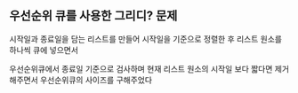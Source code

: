 ## 우선순위 큐를 사용한 그리디? 문제

시작일과 종료일을 담는 리스트를 만들어 시작일을 기준으로 정렬한 후 리스트 원소를 하나씩 큐에 넣으면서

우선순위큐에서 종료일 기준으로 검사하며 현재 리스트 원소의 시작일 보다 짧다면 제거해주면서 우선순위큐의 사이즈를 구해주었다
